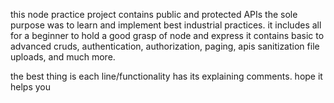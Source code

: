 this node practice project contains public and protected APIs
the sole purpose was to learn and implement best industrial practices.
it includes all for a beginner to hold a good grasp of node and express
it contains basic to advanced cruds,  authentication, authorization, paging, apis sanitization file uploads, and much more.

the best thing is each line/functionality has its explaining comments.
hope it helps you
